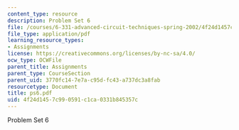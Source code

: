 ```yaml
---
content_type: resource
description: Problem Set 6
file: /courses/6-331-advanced-circuit-techniques-spring-2002/4f24d1457c990591c1ca0331b845357c_ps6.pdf
file_type: application/pdf
learning_resource_types:
- Assignments
license: https://creativecommons.org/licenses/by-nc-sa/4.0/
ocw_type: OCWFile
parent_title: Assignments
parent_type: CourseSection
parent_uid: 3770fc14-7e7a-c95d-fc43-a737dc3a8fab
resourcetype: Document
title: ps6.pdf
uid: 4f24d145-7c99-0591-c1ca-0331b845357c
---
```

Problem Set 6
